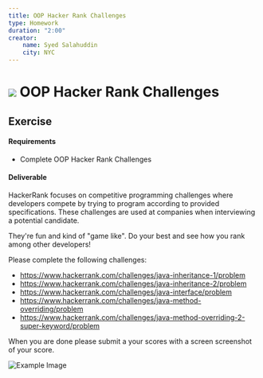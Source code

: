 ```yaml
---
title: OOP Hacker Rank Challenges
type: Homework
duration: "2:00"
creator:
    name: Syed Salahuddin
    city: NYC
---
```


# ![](https://ga-dash.s3.amazonaws.com/production/assets/logo-9f88ae6c9c3871690e33280fcf557f33.png) OOP Hacker Rank Challenges


## Exercise

#### Requirements

- Complete OOP Hacker Rank Challenges

#### Deliverable

HackerRank focuses on competitive programming challenges where developers compete by trying to program according to provided specifications. These challenges are used at companies when interviewing a potential candidate.  

They're fun and kind of "game like". Do your best and see how you rank among other developers! 


Please complete the following challenges:
- https://www.hackerrank.com/challenges/java-inheritance-1/problem
- https://www.hackerrank.com/challenges/java-inheritance-2/problem
- https://www.hackerrank.com/challenges/java-interface/problem
- https://www.hackerrank.com/challenges/java-method-overriding/problem
- https://www.hackerrank.com/challenges/java-method-overriding-2-super-keyword/problem


When you are done please submit a your scores with a screen screenshot of your score.

![Example Image](https://seleniumframework.files.wordpress.com/2015/09/designedtest.png)

